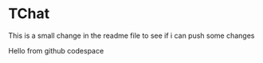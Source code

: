 # TChat

This is a small change in the readme file to see if i can push some changes

Hello from github codespace